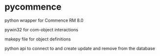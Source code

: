 # pycommence

python wrapper for Commence RM 8.0

pywin32 for com-object interactions

makepy file for object definitions

python api to connect to and create update and remove from the database
